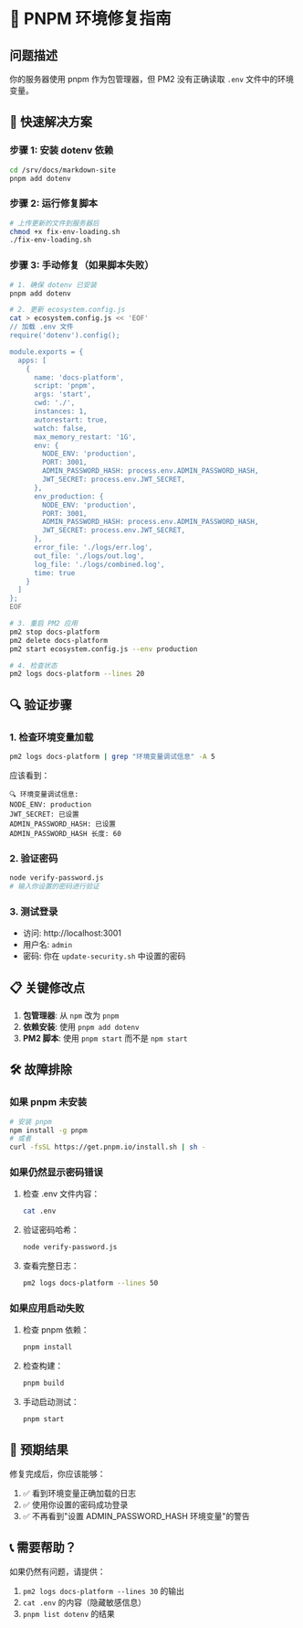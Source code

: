 # 🔧 PNPM 环境修复指南

## 问题描述

你的服务器使用 pnpm 作为包管理器，但 PM2 没有正确读取 `.env` 文件中的环境变量。

## 🚀 快速解决方案

### 步骤 1: 安装 dotenv 依赖

```bash
cd /srv/docs/markdown-site
pnpm add dotenv
```

### 步骤 2: 运行修复脚本

```bash
# 上传更新的文件到服务器后
chmod +x fix-env-loading.sh
./fix-env-loading.sh
```

### 步骤 3: 手动修复（如果脚本失败）

```bash
# 1. 确保 dotenv 已安装
pnpm add dotenv

# 2. 更新 ecosystem.config.js
cat > ecosystem.config.js << 'EOF'
// 加载 .env 文件
require('dotenv').config();

module.exports = {
  apps: [
    {
      name: 'docs-platform',
      script: 'pnpm',
      args: 'start',
      cwd: './',
      instances: 1,
      autorestart: true,
      watch: false,
      max_memory_restart: '1G',
      env: {
        NODE_ENV: 'production',
        PORT: 3001,
        ADMIN_PASSWORD_HASH: process.env.ADMIN_PASSWORD_HASH,
        JWT_SECRET: process.env.JWT_SECRET,
      },
      env_production: {
        NODE_ENV: 'production',
        PORT: 3001,
        ADMIN_PASSWORD_HASH: process.env.ADMIN_PASSWORD_HASH,
        JWT_SECRET: process.env.JWT_SECRET,
      },
      error_file: './logs/err.log',
      out_file: './logs/out.log',
      log_file: './logs/combined.log',
      time: true
    }
  ]
};
EOF

# 3. 重启 PM2 应用
pm2 stop docs-platform
pm2 delete docs-platform
pm2 start ecosystem.config.js --env production

# 4. 检查状态
pm2 logs docs-platform --lines 20
```

## 🔍 验证步骤

### 1. 检查环境变量加载

```bash
pm2 logs docs-platform | grep "环境变量调试信息" -A 5
```

应该看到：
```
🔍 环境变量调试信息:
NODE_ENV: production
JWT_SECRET: 已设置
ADMIN_PASSWORD_HASH: 已设置
ADMIN_PASSWORD_HASH 长度: 60
```

### 2. 验证密码

```bash
node verify-password.js
# 输入你设置的密码进行验证
```

### 3. 测试登录

- 访问: http://localhost:3001
- 用户名: `admin`
- 密码: 你在 `update-security.sh` 中设置的密码

## 📋 关键修改点

1. **包管理器**: 从 `npm` 改为 `pnpm`
2. **依赖安装**: 使用 `pnpm add dotenv`
3. **PM2 脚本**: 使用 `pnpm start` 而不是 `npm start`

## 🛠️ 故障排除

### 如果 pnpm 未安装

```bash
# 安装 pnpm
npm install -g pnpm
# 或者
curl -fsSL https://get.pnpm.io/install.sh | sh -
```

### 如果仍然显示密码错误

1. 检查 .env 文件内容：
   ```bash
   cat .env
   ```

2. 验证密码哈希：
   ```bash
   node verify-password.js
   ```

3. 查看完整日志：
   ```bash
   pm2 logs docs-platform --lines 50
   ```

### 如果应用启动失败

1. 检查 pnpm 依赖：
   ```bash
   pnpm install
   ```

2. 检查构建：
   ```bash
   pnpm build
   ```

3. 手动启动测试：
   ```bash
   pnpm start
   ```

## 🎯 预期结果

修复完成后，你应该能够：

1. ✅ 看到环境变量正确加载的日志
2. ✅ 使用你设置的密码成功登录
3. ✅ 不再看到"设置 ADMIN_PASSWORD_HASH 环境变量"的警告

## 📞 需要帮助？

如果仍然有问题，请提供：
1. `pm2 logs docs-platform --lines 30` 的输出
2. `cat .env` 的内容（隐藏敏感信息）
3. `pnpm list dotenv` 的结果
